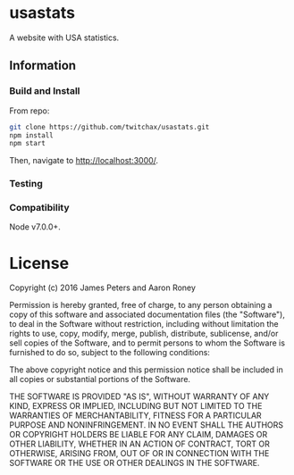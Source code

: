 # usastats

A website with USA statistics.

## Information



### Build and Install

From repo:
```bash
git clone https://github.com/twitchax/usastats.git
npm install
npm start
```

Then, navigate to [http://localhost:3000/](http://localhost:3000/).

### Testing

### Compatibility

Node v7.0.0+.

# License

Copyright (c) 2016 James Peters and Aaron Roney

Permission is hereby granted, free of charge, to any person obtaining a copy of this software and associated documentation files (the "Software"), to deal in the Software without restriction, including without limitation the rights to use, copy, modify, merge, publish, distribute, sublicense, and/or sell copies of the Software, and to permit persons to whom the Software is furnished to do so, subject to the following conditions:

The above copyright notice and this permission notice shall be included in all copies or substantial portions of the Software.

THE SOFTWARE IS PROVIDED "AS IS", WITHOUT WARRANTY OF ANY KIND, EXPRESS OR IMPLIED, INCLUDING BUT NOT LIMITED TO THE WARRANTIES OF MERCHANTABILITY, FITNESS FOR A PARTICULAR PURPOSE AND NONINFRINGEMENT. IN NO EVENT SHALL THE AUTHORS OR COPYRIGHT HOLDERS BE LIABLE FOR ANY CLAIM, DAMAGES OR OTHER LIABILITY, WHETHER IN AN ACTION OF CONTRACT, TORT OR OTHERWISE, ARISING FROM, OUT OF OR IN CONNECTION WITH THE SOFTWARE OR THE USE OR OTHER DEALINGS IN THE SOFTWARE.